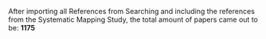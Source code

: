 After importing all References from Searching and including the references from the Systematic Mapping Study,
the total amount of papers came out to be:
**1175**

